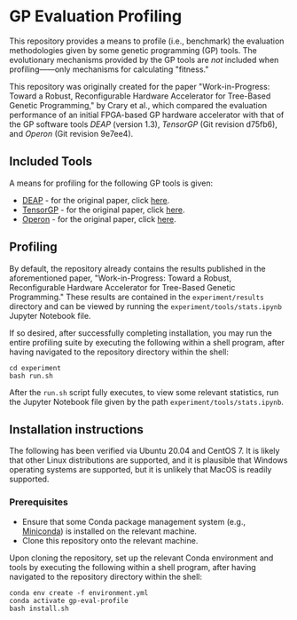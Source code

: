 # GP Evaluation Profiling
This repository provides a means to profile (i.e., benchmark) the evaluation methodologies given by some genetic programming 
(GP) tools. The evolutionary mechanisms provided by the GP tools 
are *not* included when profiling——only mechanisms for calculating
"fitness."

This repository was originally created for the paper 
"Work-in-Progress: Toward a Robust, Reconfigurable Hardware
Accelerator for Tree-Based Genetic Programming," by Crary et al., 
which compared the evaluation performance of an initial FPGA-based GP hardware accelerator with that of the GP software tools *DEAP* (version 1.3), *TensorGP* (Git revision d75fb6), and *Operon* (Git revision 9e7ee4).

## Included Tools

A means for profiling for the following GP tools is given:

- [DEAP](https://github.com/DEAP/deap) - for the original paper, 
click [here](http://vision.gel.ulaval.ca/~cgagne/pubs/deap-gecco-2012.pdf).
- [TensorGP](https://github.com/AwardOfSky/TensorGP) - for the original paper,
click [here](https://cdv.dei.uc.pt/wp-content/uploads/2021/04/baeta2021tensorgp.pdf).
- [Operon](https://github.com/heal-research/operon) - for the original paper,
click [here](https://dl.acm.org/doi/pdf/10.1145/3377929.3398099).


## Profiling
By default, the repository already contains the results
published in the aforementioned paper, "Work-in-Progress: Toward a Robust, 
Reconfigurable Hardware Accelerator for Tree-Based Genetic Programming."
These results are contained in the `experiment/results` directory and
can be viewed by running the `experiment/tools/stats.ipynb` Jupyter Notebook file.

If so desired, after successfully completing installation, you may run 
the entire profiling suite by executing the following within a shell 
program, after having navigated to the repository directory within the shell:

```
cd experiment
bash run.sh
```

After the `run.sh` script fully executes, to view some relevant statistics, run the Jupyter Notebook file given by the path `experiment/tools/stats.ipynb`.

## Installation instructions

The following has been verified via Ubuntu 20.04 and CentOS 7. It is likely that other Linux distributions are supported, and it is plausible that Windows operating systems are supported, but it is unlikely that MacOS is readily supported.

### Prerequisites
- Ensure that some Conda package management system 
(e.g., [Miniconda](https://docs.conda.io/en/latest/miniconda.html)) 
is installed on the relevant machine.
- Clone this repository onto the relevant machine.

Upon cloning the repository, set up the relevant Conda environment
and tools by executing the following within
a shell program, after having navigated to the repository directory
within the shell:

```
conda env create -f environment.yml
conda activate gp-eval-profile
bash install.sh
```
